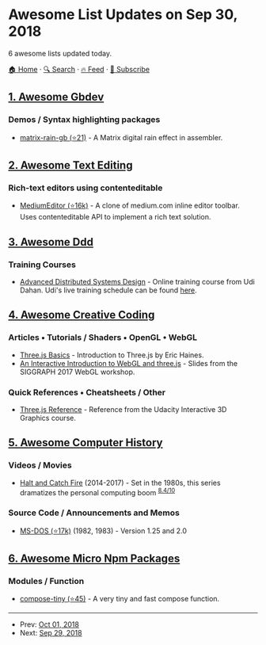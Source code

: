 # Awesome List Updates on Sep 30, 2018

6 awesome lists updated today.

[🏠 Home](/README.md) · [🔍 Search](https://test.trackawesomelist.com/search/) · [🔥 Feed](https://test.trackawesomelist.com/feed.xml) · [📮 Subscribe](https://trackawesomelist.us17.list-manage.com/subscribe?u=d2f0117aa829c83a63ec63c2f&id=36a103854c)



## [1. Awesome Gbdev](/content/gbdev/awesome-gbdev/README.md)

### Demos / Syntax highlighting packages

*   [matrix-rain-gb (⭐21)](https://github.com/wtjones/matrix-rain-gb) - A Matrix digital rain effect in assembler.

## [2. Awesome Text Editing](/content/dok/awesome-text-editing/README.md)

### Rich-text editors using contenteditable

*   [MediumEditor (⭐16k)](https://github.com/yabwe/medium-editor) - A clone of medium.com inline editor toolbar. Uses contenteditable API to implement a rich text solution.

## [3. Awesome Ddd](/content/heynickc/awesome-ddd/README.md)

### Training Courses

*   [Advanced Distributed Systems Design](https://learn-particular.thinkific.com/courses/adsd-online) - Online training course from Udi Dahan.  Udi's live training schedule can be found [here](http://udidahan.com/training/).

## [4. Awesome Creative Coding](/content/terkelg/awesome-creative-coding/README.md)

### Articles • Tutorials / Shaders • OpenGL • WebGL

*   [Three.js Basics](http://www.realtimerendering.com/basics3js/#1) - Introduction to Three.js by Eric Haines.
*   [An Interactive Introduction to WebGL and three.js](https://www.cs.unm.edu/\~angel/SIGGRAPH17/COURSE/s17_final.pdf) - Slides from the SIGGRAPH 2017 WebGL workshop.

### Quick References • Cheatsheets / Other

*   [Three.js Reference](https://www.udacity.com/wiki/cs291/threejs-reference) - Reference from the Udacity Interactive 3D Graphics course.

## [5. Awesome Computer History](/content/watson/awesome-computer-history/README.md)

### Videos / Movies

*   [Halt and Catch Fire](https://en.wikipedia.org/wiki/Halt_and_Catch_Fire_\(TV_series\)) (2014-2017) - Set in the 1980s, this series dramatizes the personal computing boom <sup>[8.4/10](https://www.imdb.com/title/tt2543312/)</sup>

### Source Code / Announcements and Memos

*   [MS-DOS (⭐17k)](https://github.com/Microsoft/MS-DOS) (1982, 1983) - Version 1.25 and 2.0

## [6. Awesome Micro Npm Packages](/content/parro-it/awesome-micro-npm-packages/README.md)

### Modules / Function

*   [compose-tiny (⭐45)](https://github.com/hipstersmoothie/compose-tiny) - A very tiny and fast compose function.

---

- Prev: [Oct 01, 2018](/content/2018/10/01/README.md)
- Next: [Sep 29, 2018](/content/2018/09/29/README.md)